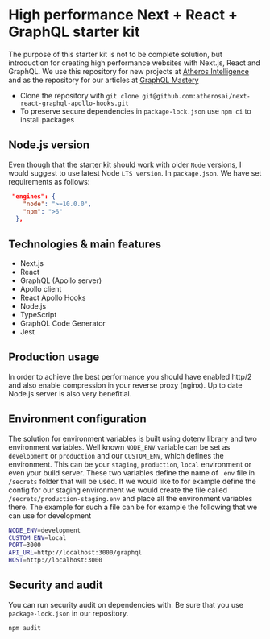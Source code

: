 # High performance Next + React + GraphQL starter kit

The purpose of this starter kit is not to be complete solution, but introduction for creating high performance websites with Next.js, React and GraphQL. We use this repository for new projects at [Atheros Intelligence](https://atheros.ai/) and as the repository for our articles at [GraphQL Mastery](https://atheros.ai/blog)

* Clone the repository with `git clone git@github.com:atherosai/next-react-graphql-apollo-hooks.git`
* To preserve secure dependencies in `package-lock.json` use `npm ci` to install packages

## Node.js version

Even though that the starter kit should work with older `Node` versions, I would suggest to use latest Node `LTS version`. In `package.json`. We have set requirements as follows:

```json
 "engines": {
    "node": ">=10.0.0",
    "npm": ">6"
  },
```

## Technologies & main features

* Next.js
* React
* GraphQL (Apollo server)
* Apollo client
* React Apollo Hooks
* Node.js
* TypeScript
* GraphQL Code Generator
* Jest

## Production usage

In order to achieve the best performance you should have enabled http/2 and also enable compression in your reverse proxy (nginx). Up to date Node.js server is also very benefitial.

## Environment configuration

The solution for environment variables is built using [dotenv](https://github.com/motdotla/dotenv) library and two environment variables. Well known `NODE_ENV` variable can be set as `development` or `production` and our `CUSTOM_ENV`, which defines the environment. This can be your `staging`, `production`, `local` environment or even your build server. These two variables define the name of `.env` file in `/secrets` folder that will be used. If we would like to for example define the config for our staging environment we would create the file called `/secrets/production-staging.env` and place all the environment variables there. The example for such a file can be for example the following that we can use for development

```bash
NODE_ENV=development
CUSTOM_ENV=local
PORT=3000
API_URL=http://localhost:3000/graphql
HOST=http://localhost:3000
```

## Security and audit

You can run security audit on dependencies with. Be sure that you use `package-lock.json` in our repository.

`npm audit`
